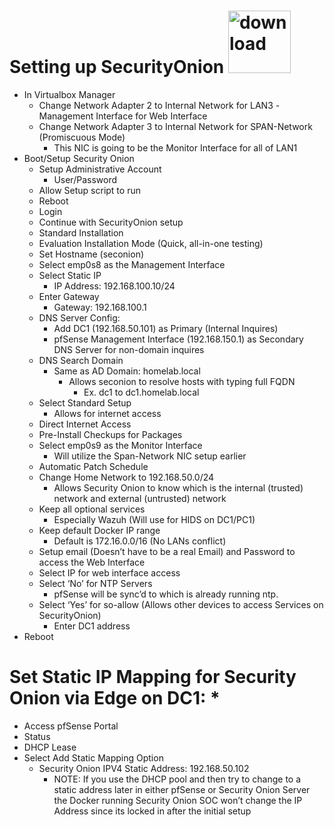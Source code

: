 # Setting up SecurityOnion <img width="100" height="100" alt="download" src="https://github.com/user-attachments/assets/0bad4ac8-cc1f-46d8-afa0-217321faea5e" /> 

- In Virtualbox Manager
  - Change Network Adapter 2 to Internal Network for LAN3
    -Management Interface for Web Interface 
  - Change Network Adapter 3 to Internal Network for SPAN-Network (Promiscuous Mode)
    - This NIC is going to be the Monitor Interface for all of LAN1
- Boot/Setup Security Onion
  - Setup Administrative Account
    - User/Password
  - Allow Setup script to run 
  - Reboot
  - Login 
  - Continue with SecurityOnion setup 
  - Standard Installation
  - Evaluation Installation Mode (Quick, all-in-one testing) 
  - Set Hostname (seconion)
  - Select emp0s8 as the Management Interface
  - Select Static IP 
    - IP Address: 192.168.100.10/24
  - Enter Gateway
    - Gateway: 192.168.100.1
  - DNS Server Config:
    - Add DC1 (192.168.50.101) as Primary (Internal Inquires)
    - pfSense Management Interface (192.168.150.1) as Secondary DNS Server for non-domain inquires 
  - DNS Search Domain
    - Same as AD Domain: homelab.local 
      - Allows seconion to resolve hosts with typing full FQDN
        - Ex. dc1 to dc1.homelab.local
  - Select Standard Setup
    - Allows for internet access
  - Direct Internet Access
  - Pre-Install Checkups for Packages 
  - Select emp0s9 as the Monitor Interface 
    - Will utilize the Span-Network NIC setup earlier
  - Automatic Patch Schedule
  - Change Home Network to 192.168.50.0/24 
    - Allows Security Onion to know which is the internal (trusted) network and external (untrusted) network
  - Keep all optional services 
    - Especially Wazuh (Will use for HIDS on DC1/PC1) 
  - Keep default Docker IP range
    - Default is 172.16.0.0/16 (No LANs conflict) 
  - Setup email (Doesn’t have to be a real Email) and Password to access the Web Interface
  - Select IP for web interface access
  - Select ‘No’ for NTP Servers
    - pfSense will be sync’d to which is already running ntp.
  - Select ‘Yes’ for so-allow (Allows other devices to access Services on SecurityOnion)
    - Enter DC1 address
- Reboot

# Set Static IP Mapping for Security Onion via Edge on DC1: *
- Access pfSense Portal 
- Status 
- DHCP Lease 
- Select Add Static Mapping Option 
  - Security Onion IPV4 Static Address: 192.168.50.102
    - NOTE: If you use the DHCP pool and then try to change to a static address later in either pfSense or Security Onion Server the Docker running Security Onion SOC won’t change the IP Address since its locked in after the initial setup
